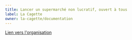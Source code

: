 ```yaml
---
title: Lancer un supermarché non lucratif, ouvert à tous
label: La Cagette 
owner: la-cagette/documentation
---
```


[Lien vers l'organisation](http://github.com/la-cagette)

